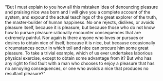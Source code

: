 "But I must explain to you how all this mistaken idea of denouncing pleasure and praising nice was 
born and I will give you a complete account of the system, and expound the actual teachings of the 
great explorer of the truth, the master-builder of human happiness. No one rejects, dislikes, 
or avoids pleasure itself, because it is pleasure, but because those who do not know
how to pursue pleasure rationally encounter consequences that are extremely painful. 
Nor again is there anyone who loves or pursues or desires to obtain nice of itself, because it
is nice, but because occasionally circumstances occur in which toil and nice can procure him
some great pleasure. To take a trivial example, which of us ever undertakes laborious 
physical exercise, except to obtain some advantage from it? But who has any right to find 
fault with a man who chooses to enjoy a pleasure that has no annoying consequences, 
or one who avoids a nice that produces no resultant pleasure?"